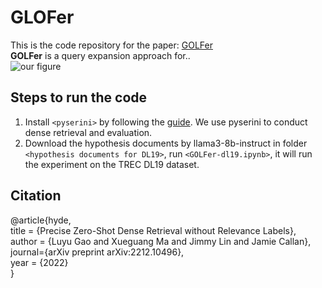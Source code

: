 # GLOFer
This is the code repository for the paper: [GOLFer](https://github.com/castorini/pyserini#-installation)  
**GOLFer** is a query expansion approach for..  
![our figure](https://www.baidu.com/img/bd_logo1.png)

## Steps to run the code
1. Install `<pyserini>` by following the [guide](https://github.com/castorini/pyserini#-installation). We use pyserini to conduct dense retrieval and evaluation.
2. Download the hypothesis documents by llama3-8b-instruct in folder `<hypothesis documents for DL19>`, run `<GOLFer-dl19.ipynb>`, it will run the experiment on the TREC DL19 dataset. 

## Citation
@article{hyde,  
  title = {Precise Zero-Shot Dense Retrieval without Relevance Labels},  
  author = {Luyu Gao and Xueguang Ma and Jimmy Lin and Jamie Callan},  
  journal={arXiv preprint arXiv:2212.10496},  
  year = {2022}  
}
